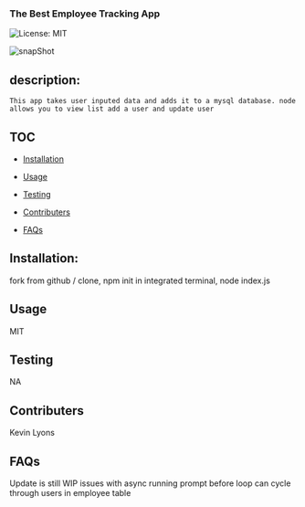  ### The Best Employee Tracking App

![License: MIT](https://img.shields.io/badge/License-MIT-green.svg)

![snapShot](https://media.giphy.com/media/0G4q2IYhG0NjHJOoB6/giphy.gif)
    
## description:
    
    This app takes user inputed data and adds it to a mysql database. node allows you to view list add a user and update user
    
## TOC
    
- [Installation](#installation)
    
- [Usage](#usage)
    
- [Testing](#tests)
    
- [Contributers](#Contributers)
    
- [FAQs](#FAQs)
    
## Installation:
    
fork from github / clone, npm init in integrated terminal, node index.js
    
## Usage
    
MIT
    
## Testing
    
NA
    
 ## Contributers
    
Kevin Lyons
    
## FAQs
    
Update is still WIP issues with async running prompt before loop can cycle through users in employee table
    
